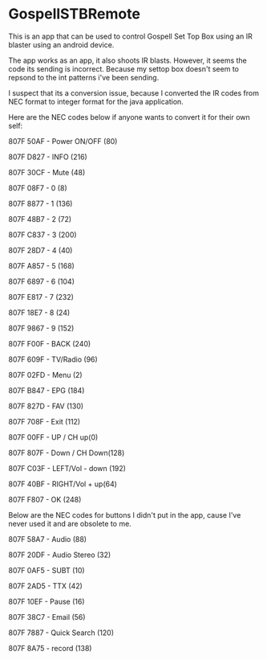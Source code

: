# GospellSTBRemote
This is an app that can be used to control Gospell Set Top Box using an IR blaster using an android device.

The app works as an app, it also shoots IR blasts. However, it seems the code its sending is incorrect. Because my settop box doesn't seem to repsond to the int patterns i've been sending.

I suspect that its a conversion issue, because I converted the IR codes from NEC format to integer format for the java application.

Here are the NEC codes below if anyone wants to convert it for their own self:

807F 50AF - Power ON/OFF (80)

807F D827 - INFO (216)

807F 30CF - Mute (48)

807F 08F7 - 0 (8)

807F 8877 - 1 (136)

807F 48B7 - 2 (72)

807F C837 - 3 (200)

807F 28D7 - 4 (40)

807F A857 - 5 (168)

807F 6897 - 6 (104)

807F E817 - 7 (232)

807F 18E7 - 8 (24)

807F 9867 - 9 (152)

807F F00F - BACK (240)

807F 609F - TV/Radio (96)

807F 02FD - Menu (2)

807F B847 - EPG (184)

807F 827D - FAV (130)

807F 708F - Exit (112)

807F 00FF -  UP / CH up(0)

807F 807F - Down / CH Down(128)

807F C03F - LEFT/Vol - down (192)

807F 40BF - RIGHT/Vol + up(64)

807F F807 - OK (248)


Below are the NEC codes for buttons I didn't put in the app, cause I've never used it and are obsolete to me.

807F 58A7 - Audio (88)

807F 20DF - Audio Stereo (32)

807F 0AF5 - SUBT (10)

807F 2AD5 - TTX (42)

807F 10EF - Pause (16)

807F 38C7 - Email (56)

807F 7887 - Quick Search (120)

807F 8A75 - record (138)
